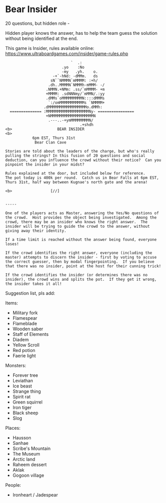# Bear Insider

20 questions, but hidden role - 

Hidden player knows the answer, has to help the team guess the solution without being identified at the end.

This game is Insider, rules available online: https://www.ultraboardgames.com/insider/game-rules.php

```
                             `  .:    
                         .yo    :No
                         -my   .yh.    o.
                     -+`-hNd: -dMMm.   ds
                    sN``NMMMN`mMMMM: :+h/
                   .dh..MMMMN`NMMMh-mMMM- -/
                  .NMMN.+NMm: .ss/`mMMMM- +m
                  +MMMM: .sdNNNmy/`mMMN/.:yy
                  .dMMs`oMMMMMMMMMN::::dMMMs
                   `:/omMMMMMMMMMMMs `NMMMM+
                 .dMMMMMMMMMMMMMMMMMo.dMMh:
  ============== :MMMMMMMMMMMMMMMMMMMNy- ================
                  +NMMMMMMMMMMMMMMMMMMMN
                   .---..-+ymMMMMMMMMN/
                                 .+shdh
<b>                    BEAR INSIDER
<b>                        
            6pm EST, Thurs 31st
             Bear Clan Cave

Stories are told about the leaders of the charge, but who's really pulling the strings? In this fusion of 20 questions and social deduction, can you influence the crowd without their notice?  Can you pinpoint the insider in your midst?

Rules explained at the door, but included below for reference.
The pot today is 400k per round.  Catch us in Bear Falls at 6pm EST, Thurs 31st, half way between Kugnae's north gate and the arena!

<b>                 [//]    


-----

One of the players acts as Master, answering the Yes/No questions of the crowd.  Host provides the object being investigated.  Among the crowd, there may be an insider who knows the right answer.  The insider will be trying to guide the crowd to the answer, without giving away their identity.

If a time limit is reached without the answer being found, everyone loses!

If the crowd identifies the right answer, everyone (including the master) attempts to discern the insider - first by voting to accuse the correct guesser, then by modal fingerpointing.  If you believe that there was no insider, point at the host for their cunning trick!

If the crowd identifies the insider (or determines there was no insider), the crowd wins and splits the pot.  If they get it wrong, the insider takes it all!
```

Suggestion list, pls add:

Items:
- Military fork
- Flamespear
- Flameblade
- Wooden saber
- Staff of Elements
- Diadem
- Yellow Scroll
- Red potion
- Faerie light

Monsters:
- Forever tree
- Leviathan
- Ice beast
- Strange thing
- Spirit rat
- Green squirrel
- Iron tiger
- Black sheep
- Slog

Places:
- Hausson
- Sanhae
- Scribe's Mountain
- The Museum
- Arctic land
- Raheem dessert
- Aklak
- Gogoon village

People:
- Ironheart / Jadespear

